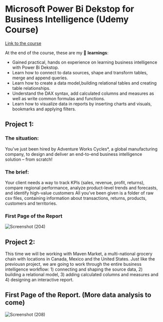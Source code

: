 # Microsoft Power Bi Dekstop for Business Intelligence (Udemy Course)

 [Link to the course](https://www.udemy.com/course/microsoft-power-bi-up-running-with-power-bi-desktop/)

At the end of the course, these are my 🔑 **learnings**:
  - Gained practical, hands on experience on learning business intelligence with Power Bi Dekstop.
  - Learn how to connect to data sources, shape and transform tables, merge and append queries.
  - Learn how to create a data model,building relational tables and creating table relationships.
  - Understand the DAX syntax, add calculated columns and measures as well as write common formulas and functions.
  - Learn how to visualize data in reports by inserting charts and visuals, bookmarks and applying filters.




## Project 1:
### The situation: 
You’ve just been hired by Adventure Works Cycles*, a global manufacturing company, to
design and deliver an end-to-end business intelligence solution – from scratch!

### The brief:
Your client needs a way to track KPIs (sales, revenue, profit, returns), compare regional
performance, analyze product-level trends and forecasts, and identify high-value customers
All you’ve been given is a folder of raw csv files, containing information about transactions,
returns, products, customers and territories.

### **First Page of the Report**
![Screenshot (204)](https://user-images.githubusercontent.com/102918064/202384234-a9e07de4-7a9c-4e3c-be90-7f589767ac19.png)


## Project 2:
This time we will be working with Maven Market, a multi-national grocery chain with locations in Canada, Mexico and the United States. Just like the previousn project, we are going to work through the entire business intelligence workflow: 1) connecting and shaping the source data, 2) building a relational model, 3) adding calculated columns and measures and 4) designing an interactive report.

## First Page of the Report. (More data analysis to come)

![Screenshot (208)](https://user-images.githubusercontent.com/102918064/202797731-18631bff-089f-441e-bf6f-08def1ee5160.png)
